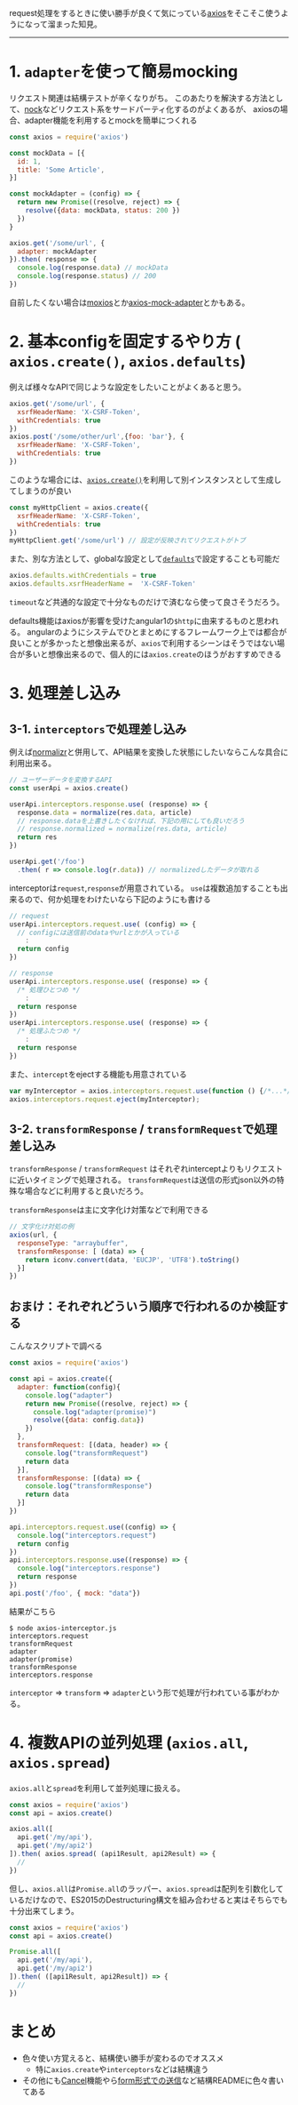 request処理をするときに使い勝手が良くて気にっている[axios](https://github.com/mzabriskie/axios/)をそこそこ使うようになって溜まった知見。

---

# 1. `adapter`を使って簡易mocking

リクエスト関連は結構テストが辛くなりがち。
このあたりを解決する方法として、[nock](https://github.com/node-nock/nock)などリクエスト系をサードパーティ化するのがよくあるが、
axiosの場合、adapter機能を利用するとmockを簡単につくれる

```js
const axios = require('axios')

const mockData = [{
  id: 1,
  title: 'Some Article',
}]

const mockAdapter = (config) => {
  return new Promise((resolve, reject) => {
    resolve({data: mockData, status: 200 })
  })
}

axios.get('/some/url', {
  adapter: mockAdapter
}).then( response => {
  console.log(response.data) // mockData
  console.log(response.status) // 200
})
```

自前したくない場合は[moxios](https://github.com/mzabriskie/moxios)とか[axios-mock-adapter](https://github.com/ctimmerm/axios-mock-adapter)とかもある。


# 2. 基本configを固定するやり方 ( `axios.create()`, `axios.defaults`)

例えば様々なAPIで同じような設定をしたいことがよくあると思う。

```js
axios.get('/some/url', { 
  xsrfHeaderName: 'X-CSRF-Token',
  withCredentials: true
})
axios.post('/some/other/url',{foo: 'bar'}, { 
  xsrfHeaderName: 'X-CSRF-Token',
  withCredentials: true
})
```

このような場合には、[`axios.create()`](https://github.com/mzabriskie/axios#creating-an-instance)を利用して別インスタンスとして生成してしまうのが良い

```js
const myHttpClient = axios.create({ 
  xsrfHeaderName: 'X-CSRF-Token',
  withCredentials: true
})
myHttpClient.get('/some/url') // 設定が反映されてリクエストがトブ
```

また、別な方法として、globalな設定として[`defaults`](https://github.com/mzabriskie/axios#global-axios-defaults)で設定することも可能だ

```js
axios.defaults.withCredentials = true
axios.defaults.xsrfHeaderName =  'X-CSRF-Token'
```

`timeout`など共通的な設定で十分なものだけで済むなら使って良さそうだろう。

defaults機能はaxiosが影響を受けたangular1の`$http`に由来するものと思われる。
angularのようにシステムでひとまとめにするフレームワーク上では都合が良いことが多かったと想像出来るが、`axios`で利用するシーンはそうではない場合が多いと想像出来るので、個人的には`axios.create`のほうがおすすめできる

# 3. 処理差し込み

## 3-1. `interceptors`で処理差し込み

例えば[normalizr](https://github.com/paularmstrong/normalizr)と併用して、API結果を変換した状態にしたいならこんな具合に利用出来る。

```js
// ユーザーデータを変換するAPI
const userApi = axios.create()

userApi.interceptors.response.use( (response) => {
  response.data = normalize(res.data, article)
  // response.dataを上書きしたくなければ、下記の用にしても良いだろう
  // response.normalized = normalize(res.data, article)
  return res
})

userApi.get('/foo')
  .then( r => console.log(r.data)) // normalizedしたデータが取れる
```

interceptorは`request`,`response`が用意されている。
`use`は複数追加することも出来るので、何か処理をわけたいなら下記のようにも書ける

```js
// request
userApi.interceptors.request.use( (config) => {
  // configには送信前のdataやurlとかが入っている
    :
  return config
})

// response
userApi.interceptors.response.use( (response) => {
  /* 処理ひとつめ */
    :
  return response
})
userApi.interceptors.response.use( (response) => {
  /* 処理ふたつめ */
    :
  return response
})
```

また、`intercept`をejectする機能も用意されている

```js
var myInterceptor = axios.interceptors.request.use(function () {/*...*/});
axios.interceptors.request.eject(myInterceptor);
```

## 3-2. `transformResponse` / `transformRequest`で処理差し込み

`transformResponse` / `transformRequest` はそれぞれinterceptよりもリクエストに近いタイミングで処理される。
`transformRequest`は送信の形式json以外の特殊な場合などに利用すると良いだろう。

`transformResponse`は主に文字化け対策などで利用できる

```js
// 文字化け対処の例
axios(url, {
  responseType: "arraybuffer",
  transformResponse: [ (data) => {
    return iconv.convert(data, 'EUCJP', 'UTF8').toString()
  }]
})
```


## おまけ：それぞれどういう順序で行われるのか検証する

こんなスクリプトで調べる

```js
const axios = require('axios')

const api = axios.create({
  adapter: function(config){
    console.log("adapter")
    return new Promise((resolve, reject) => {
      console.log("adapter(promise)")
      resolve({data: config.data})
    })
  },
  transformRequest: [(data, header) => {
    console.log("transformRequest")
    return data
  }],
  transformResponse: [(data) => {
    console.log("transformResponse")
    return data
  }]
})

api.interceptors.request.use((config) => {
  console.log("interceptors.request")
  return config
})
api.interceptors.response.use((response) => {
  console.log("interceptors.response")
  return response
})
api.post('/foo', { mock: "data"})
```

結果がこちら

```
$ node axios-interceptor.js
interceptors.request
transformRequest
adapter
adapter(promise)
transformResponse
interceptors.response
```

`interceptor` => `transform` => `adapter`という形で処理が行われている事がわかる。

# 4. 複数APIの並列処理 (`axios.all`, `axios.spread`)

`axios.all`と`spread`を利用して並列処理に扱える。

```js
const axios = require('axios')
const api = axios.create()

axios.all([
  api.get('/my/api'),
  api.get('/my/api2')
]).then( axios.spread( (api1Result, api2Result) => {
  //
})
```

但し、`axios.all`は`Promise.all`のラッパー、`axios.spread`は配列を引数化しているだけなので、ES2015のDestructuring構文を組み合わせると実はそちらでも十分出来てしまう。

```js
const axios = require('axios')
const api = axios.create()

Promise.all([
  api.get('/my/api'),
  api.get('/my/api2')
]).then( ([api1Result, api2Result]) => {
  //
})
```

# まとめ
* 色々使い方覚えると、結構使い勝手が変わるのでオススメ
    * 特に`axios.create`や`interceptors`などは結構違う
* その他にも[Cancel](https://github.com/mzabriskie/axios#cancellation)機能やら[form形式での送信](https://github.com/mzabriskie/axios#using-applicationx-www-form-urlencoded-format)など結構READMEに色々書いてある
